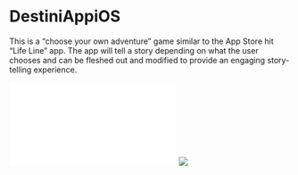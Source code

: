 # DestiniAppiOS
This is a “choose your own adventure” game similar to the App Store hit “Life Line” app. The app will tell a story depending on what the user chooses and can be fleshed out and modified to provide an engaging story-telling experience.

![](123%destini-story-outline.pdf)
![](https://media.giphy.com/media/aWnLX2UT0pD4hbRjVQ/giphy.gif)
